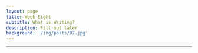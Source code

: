 ```yaml
---
layout: page
title: Week Eight
subtitle: What is Writing?
description: Fill out later
background: '/img/posts/07.jpg'
---
```


---
